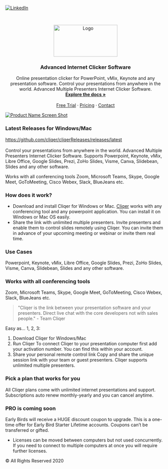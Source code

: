 [![LinkedIn][linkedin-shield]][linkedin-url]

<!-- PROJECT LOGO -->
<br />
<p align="center">
  <a href="https://cliqer.io">
    <img src="https://cliqer.io/wp-content/uploads/2020/06/Cliqer-io-color-logo.svg" alt="Logo" width="200" height="100">
  </a>

  <h3 align="center">Advanced Internet Clicker Software</h3>

  <p align="center">
    Online presentation clicker for PowerPoint, vMix, Keynote and any presentation software. Control your presentations from anywhere in the world. Advanced Multiple Presenters Internet Clicker Software.    
    <br />
    <a href="https://cliqer.io/documentation/"><strong>Explore the docs »</strong></a>
    <br />
    <br />
    <a href="https://cliqer.io/free-trial/">Free Trial</a>
    ·
    <a href="https://cliqer.io/#pricing">Pricing</a>
    ·
    <a href="https://cliqer.io/contact/">Contact</a>
  </p>
</p>

[![Product Name Screen Shot][product-screenshot]](https://example.com)

### Latest Releases for Windows/Mac
https://github.com/cliqer/cliqerReleases/releases/latest
<br />
<br />
Control your presentations from anywhere in the world. Advanced Multiple Presenters Internet Clicker Software.
Supports Powerpoint, Keynote, vMix, Libre Office, Google Slides, Prezi, ZoHo Slides, Visme, Canva, Slidebean, Slides and any other software.

Works with all conferencing tools
Zoom, Microsoft Teams, Skype, Google Meet, GoToMeeting, Cisco Webex, Slack, BlueJeans etc.

### How does it work?

* Download and install Cliqer for Windows or Mac. [Cliqer](https://cliqer.io) works with any conferencing tool and any powerpoint application. You can install it on Windows or Mac OS easily.
* Share the link with unlimited multiple presenters. Invite presenters and enable them to control slides remotely using Cliqer. You can invite them in advance of your upcoming meeting or webinar or invite them real time.


### Use Cases
Powerpoint, Keynote, vMix, Libre Office, Google Slides, Prezi, ZoHo Slides, Visme, Canva, Slidebean, Slides and any other software.

### Works with all conferencing tools
Zoom, Microsoft Teams, Skype, Google Meet, GoToMeeting, Cisco Webex, Slack, BlueJeans etc.

> "Cliqer is the link between your presentation software and your presenters.
> Direct live chat with the core developers not with sales people." - Team Cliqer

Easy as... 1, 2, 3:
1. Download Cliqer for Windows/Mac
2. Run Cliqer
    To connect Cliqer to your presentation computer first add your activation number.
    You can find this within your account.
3. Share your personal remote control link
    Copy and share the unique session link with your team or guest presenters. Cliqer supports unlimited multiple presenters. 

### Pick a plan that works for you
All Cliqer plans come with unlimited internet presentations and support.
Subscriptions auto renew monthly-yearly and you can cancel anytime.

### PRO is coming soon
Early Birds will receive a HUGE discount coupon to upgrade. This is a one-time offer for Early Bird Starter Lifetime accounts. Coupons can’t be transferred or gifted.

* Licenses can be moved between computers but not used concurrently.
If you need to connect to multiple computers at once you will require further licenses.

© All Rights Reserved 2020



<!-- MARKDOWN LINKS & IMAGES -->
<!-- https://www.markdownguide.org/basic-syntax/#reference-style-links -->
[contributors-shield]: https://img.shields.io/github/contributors/othneildrew/Best-README-Template.svg?style=for-the-badge
[contributors-url]: https://github.com/othneildrew/Best-README-Template/graphs/contributors
[forks-shield]: https://img.shields.io/github/forks/othneildrew/Best-README-Template.svg?style=for-the-badge
[forks-url]: https://github.com/othneildrew/Best-README-Template/network/members
[stars-shield]: https://img.shields.io/github/stars/othneildrew/Best-README-Template.svg?style=for-the-badge
[stars-url]: https://github.com/othneildrew/Best-README-Template/stargazers
[issues-shield]: https://img.shields.io/github/issues/othneildrew/Best-README-Template.svg?style=for-the-badge
[issues-url]: https://github.com/othneildrew/Best-README-Template/issues
[license-shield]: https://img.shields.io/github/license/othneildrew/Best-README-Template.svg?style=for-the-badge
[license-url]: https://github.com/othneildrew/Best-README-Template/blob/master/LICENSE.txt
[linkedin-shield]: https://img.shields.io/badge/-LinkedIn-black.svg?style=for-the-badge&logo=linkedin&colorB=555
[linkedin-url]: https://www.linkedin.com/company/cliqer
[product-screenshot]: https://cliqer.io/wp-content/uploads/2020/10/Cliqer-Internet-Clicker-Webinar-Remote-Control-Software-PowerPoint-v-1-1-5-2.png

